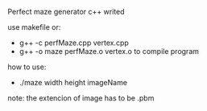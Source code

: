 Perfect maze generator c++ writed

use makefile or:
 - g++ -c perfMaze.cpp vertex.cpp
 - g++ -o maze perfMaze.o vertex.o
to compile program

how to use:
 - ./maze width height imageName

note: the extencion of image has to be .pbm
